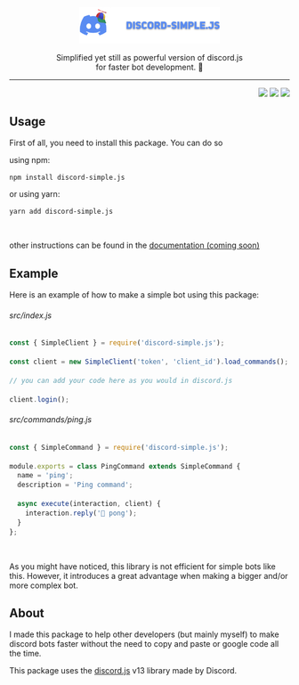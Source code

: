 <p align="center">
  <img width="50%" height="50%"  src="https://raw.githubusercontent.com/terthesz/discord-simple.js/dev/.github/images/package-logo-with-text.png" />

  <p align="center">Simplified yet still as powerful version of discord.js<br/> for faster bot development. 🤖</p>

  <hr/>
</p>

<div align="right">
  <img src="https://img.shields.io/github/workflow/status/terthesz/discord-simple.js/%F0%9F%9A%80%20publish?label=publish&style=flat-square" />
  <img src="https://img.shields.io/npm/v/discord-simple.js?label=discord-simple.js&style=flat-square" />
  <img src="https://img.shields.io/snyk/vulnerabilities/npm/discord-simple.js?style=flat-square" />
</div>

## Usage

First of all, you need to install this package. You can do so

using npm: <br/>

```
npm install discord-simple.js
```

or using yarn: <br/>

```
yarn add discord-simple.js
```

<br/>

other instructions can be found in the [documentation (coming soon)](https://google.com)

## Example

Here is an example of how to make a simple bot using this package:

###### src/index.js

```javascript
const { SimpleClient } = require('discord-simple.js');

const client = new SimpleClient('token', 'client_id').load_commands();

// you can add your code here as you would in discord.js

client.login();
```

###### src/commands/ping.js

```javascript
const { SimpleCommand } = require('discord-simple.js');

module.exports = class PingCommand extends SimpleCommand {
  name = 'ping';
  description = 'Ping command';

  async execute(interaction, client) {
    interaction.reply('🏓 pong');
  }
};
```

<br/>

As you might have noticed, this library is not efficient for simple bots like this. However, it introduces a great advantage when making a bigger and/or more complex bot.

## About

I made this package to help other developers (but mainly myself) to make discord bots faster without the need to copy and paste or google code all the time.

This package uses the [discord.js](https://discord.js.org/) v13 library made by Discord.
